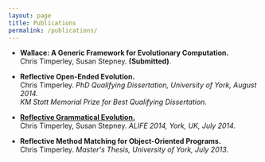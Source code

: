 ```yaml
---
layout: page
title: Publications
permalink: /publications/
---
```


* **Wallace: A Generic Framework for Evolutionary Computation.**<br/>
  Chris Timperley, Susan Stepney. **(Submitted)**.

* **Reflective Open-Ended Evolution.**<br/>
  Chris Timperley. *PhD Qualifying Dissertation, University of York, August 2014.*<br/>
  *KM Stott Memorial Prize for Best Qualifying Dissertation.*

* **[Reflective Grammatical Evolution.](http://dx.doi.org/10.7551/978-0-262-32621-6-ch013)**<br/>
  Chris Timperley, Susan Stepney. *ALIFE 2014, York, UK, July 2014.*

* **Reflective Method Matching for Object-Oriented Programs.**<br/>
  Chris Timperley. *Master's Thesis, University of York, July 2013.*